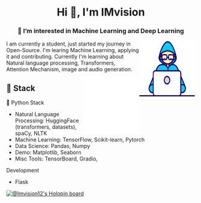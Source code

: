 <h1 align="center">Hi 👋, I'm IMvision</h1>
<h3 align="center">👀 I’m interested in Machine Learning and Deep Learning</h3>


<img align="right" width=150px height=150px alt="side_sticker" src="https://github.com/IMvision12/IMvision12/blob/main/Developer.gif" />

I am currently a student, just started my journey in Open-Source. I'm learing Machine Learning, applying it and contributing. Currently I'm learning about Natural language processing, Transformers, Attention Mechanism, image and audio generation.


<img align="right" width=150px height=150px alt="side_sticker" src="https://github.com/IMvision12/IMvision12/blob/main/giphy.gif" />

## 🔨 Stack 

🐍 Python Stack
- Natural Language Processing: HuggingFace (transformers, datasets), spaCy, NLTK
- Machine Learning: TensorFlow, Scikit-learn, Pytorch
- Data Science: Pandas, Numpy
- Demo: Matplotlib, Seaborn
- Misc Tools: TensorBoard, Gradio,

Development
- Flask

[![@Imvision12's Holopin board](https://holopin.me/imvision)](https://holopin.io/@imvision)

